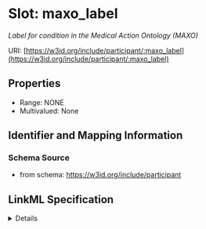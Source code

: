 # Slot: maxo_label
_Label for condition in the Medical Action Ontology (MAXO)_


URI: [https://w3id.org/include/participant/:maxo_label](https://w3id.org/include/participant/:maxo_label)



<!-- no inheritance hierarchy -->




## Properties

* Range: NONE
* Multivalued: None







## Identifier and Mapping Information







### Schema Source


* from schema: https://w3id.org/include/participant




## LinkML Specification

<details>
```yaml
name: maxo_label
definition_uri: include:maxo_label
description: Label for condition in the Medical Action Ontology (MAXO)
from_schema: https://w3id.org/include/participant
rank: 1000
alias: maxo_label
domain_of:
- Condition
- Condition

```
</details>